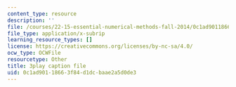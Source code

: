 ```yaml
---
content_type: resource
description: ''
file: /courses/22-15-essential-numerical-methods-fall-2014/0c1ad90118663f84d1dcbaae2a5d0de3_WUxImdA7k8E.srt
file_type: application/x-subrip
learning_resource_types: []
license: https://creativecommons.org/licenses/by-nc-sa/4.0/
ocw_type: OCWFile
resourcetype: Other
title: 3play caption file
uid: 0c1ad901-1866-3f84-d1dc-baae2a5d0de3
---
```

